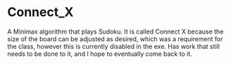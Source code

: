 # Connect_X

A Minimax algorithm that plays Sudoku. It is called Connect X because the size of the board can be adjusted as desired, which was a requirement for the class, however this is currently disabled in the exe. Has work that still needs to be done to it, and I hope to eventually come back to it.
